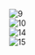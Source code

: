 
<img class="w75percent" src="/images/bt/us/bos0.jpg" alt="9"><br>
<img class="w75percent" src="/images/bt/us/bos1.jpg" alt="10"><br>
<img class="w75percent" src="/images/bt/us/bos2.jpg" alt="14"><br>
<img class="w75percent" src="/images/bt/us/bos3.jpg" alt="15">
